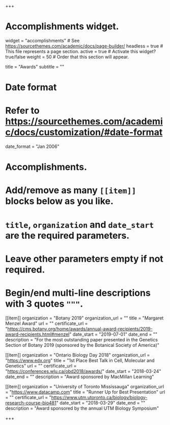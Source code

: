 +++
# Accomplishments widget.
widget = "accomplishments"  # See https://sourcethemes.com/academic/docs/page-builder/
headless = true  # This file represents a page section.
active = true  # Activate this widget? true/false
weight = 50  # Order that this section will appear.

title = "Awards"
subtitle = ""

# Date format
#   Refer to https://sourcethemes.com/academic/docs/customization/#date-format
date_format = "Jan 2006"

# Accomplishments.
#   Add/remove as many `[[item]]` blocks below as you like.
#   `title`, `organization` and `date_start` are the required parameters.
#   Leave other parameters empty if not required.
#   Begin/end multi-line descriptions with 3 quotes `"""`.

[[item]]
  organization = "Botany 2019"
  organization_url = ""
  title = "Margaret Menzel Award"
  url = ""
  certificate_url = "https://cms.botany.org/home/awards/annual-award-recipients/2019-award-recipients.html#menzel"
  date_start = "2019-07-01"
  date_end = ""
  description = "For the most outstanding paper presented in the Genetics Section of Botany 2019 (sponsored by the Botanical Society of America)"

[[item]]
  organization = "Ontario Biology Day 2018"
  organization_url = "https://www.edx.org"
  title = "1st Place Best Talk in Cell, Molecular and Genetics"
  url = ""
  certificate_url = "https://conferences.wlu.ca/obd2018/awards/"
  date_start = "2018-03-24"
  date_end = ""
  description = "Award sponsored by MacMillan Learning"
  
[[item]]
  organization = "University of Toronto Mississauga"
  organization_url = "https://www.datacamp.com"
  title = "Runner Up for Best Presentation"
  url = ""
  certificate_url = "https://www.utm.utoronto.ca/biology/biology-research-course-bio481"
  date_start = "2018-03-29"
  date_end = ""
  description = "Award sponsored by the annual UTM Biology Symposium"

+++
